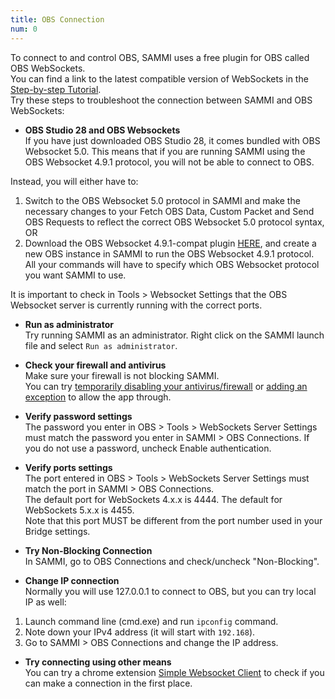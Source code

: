 ```yaml
---
title: OBS Connection
num: 0
---
```


To connect to and control OBS, SAMMI uses a free plugin for OBS called OBS WebSockets.\
You can find a link to the latest compatible version of WebSockets in the [Step-by-step Tutorial](https://sammi.solutions/docs/getting-started/step-by-step).\
Try these steps to troubleshoot the connection between SAMMI and OBS WebSockets:

- **OBS Studio 28 and OBS Websockets**\
If you have just downloaded OBS Studio 28, it comes bundled with OBS Websocket 5.0. This means that if you are running SAMMI using the OBS Websocket 4.9.1 protocol, you will not be able to connect to OBS. 

Instead, you will either have to: 
1. Switch to the OBS Websocket 5.0 protocol in SAMMI and make the necessary changes to your Fetch OBS Data, Custom Packet and Send OBS Requests to reflect the correct OBS Websocket 5.0 protocol syntax, OR 
2. Download the OBS Websocket 4.9.1-compat plugin [HERE](https://github.com/obsproject/obs-websocket/releases), and create a new OBS instance in SAMMI to run the OBS Websocket 4.9.1 protocol. All your commands will have to specify which OBS Websocket protocol you want SAMMI to use. 

It is important to check in Tools > Websocket Settings that the OBS Websocket server is currently running with the correct ports. 

- **Run as administrator**\
Try running SAMMI as an administrator. Right click on the SAMMI launch file and select `Run as administrator`.

- **Check your firewall and antivirus**\
Make sure your firewall is not blocking SAMMI.\
You can try [temporarily disabling your antivirus/firewall](https://support.microsoft.com/en-us/windows/turn-off-defender-antivirus-protection-in-windows-security-99e6004f-c54c-8509-773c-a4d776b77960) or [adding an exception](https://support.microsoft.com/en-us/windows/add-an-exclusion-to-windows-security-811816c0-4dfd-af4a-47e4-c301afe13b26) to allow the app through.

- **Verify password settings**\
The password you enter in OBS > Tools > WebSockets Server Settings must match the password you enter in SAMMI > OBS Connections. If you do not use a password, uncheck Enable authentication.

- **Verify ports settings**\
The port entered in OBS > Tools > WebSockets Server Settings must match the port in SAMMI > OBS Connections.\
The default port for WebSockets 4.x.x is 4444. The default for WebSockets 5.x.x is 4455.\
Note that this port MUST be different from the port number used in your Bridge settings.

- **Try Non-Blocking Connection**\
In SAMMI, go to OBS Connections and check/uncheck "Non-Blocking".

- **Change IP connection**\
Normally you will use 127.0.0.1 to connect to OBS, but you can try local IP as well:
1. Launch command line (cmd.exe) and run `ipconfig` command.
2. Note down your IPv4 address (it will start with `192.168`).
3. Go to SAMMI > OBS Connections and change the IP address.

- **Try connecting using other means**\
You can try a chrome extension [Simple Websocket Client](https://chrome.google.com/webstore/detail/simple-websocket-client/pfdhoblngboilpfeibdedpjgfnlcodoo) to check if you can make a connection in the first place.

